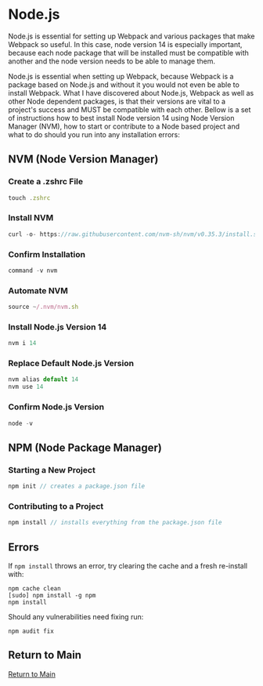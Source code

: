 # Node.js
Node.js is essential for setting up Webpack and various packages that make Webpack so useful. In this case, node version 14 is especially important, because each node package that will be installed must be compatible with another and the node version needs to be able to manage them.

Node.js is essential when setting up Webpack, because Webpack is a package based on Node.js and without it you would not even be able to install Webpack. What I have discovered about Node.js, Webpack as well as other Node dependent packages, is that their versions are vital to a project's success and MUST be compatible with each other. Bellow is a set of instructions how to best install Node version 14 using Node Version Manager (NVM), how to start or contribute to a Node based project and what to do should you run into any installation errors:

## NVM (Node Version Manager)
### Create a .zshrc File
```js
touch .zshrc
```

### Install NVM
```js
curl -o- https://raw.githubusercontent.com/nvm-sh/nvm/v0.35.3/install.sh | bash
```

### Confirm Installation
```js
command -v nvm
```

### Automate NVM
```js
source ~/.nvm/nvm.sh
```

### Install Node.js Version 14
```js
nvm i 14
```

### Replace Default Node.js Version
```js
nvm alias default 14
nvm use 14
```

### Confirm Node.js Version
```js
node -v
```

## NPM (Node Package Manager)
### Starting a New Project
```js
npm init // creates a package.json file
```

### Contributing to a Project
```js
npm install // installs everything from the package.json file
```

## Errors
If `npm install` throws an error, try clearing the cache and a fresh re-install with:
```
npm cache clean 
[sudo] npm install -g npm 
npm install
```
Should any vulnerabilities need fixing run:
```
npm audit fix
```

## Return to Main
[Return to Main](https://github.com/michihodges/webpack-basics)
